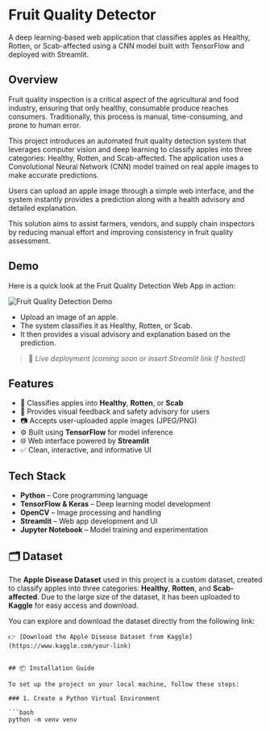 # Fruit Quality Detector

A deep learning-based web application that classifies apples as Healthy, Rotten, or Scab-affected using a CNN model built with TensorFlow and deployed with Streamlit.

## Overview

Fruit quality inspection is a critical aspect of the agricultural and food industry, ensuring that only healthy, consumable produce reaches consumers. Traditionally, this process is manual, time-consuming, and prone to human error.

This project introduces an automated fruit quality detection system that leverages computer vision and deep learning to classify apples into three categories: Healthy, Rotten, and Scab-affected. The application uses a Convolutional Neural Network (CNN) model trained on real apple images to make accurate predictions.

Users can upload an apple image through a simple web interface, and the system instantly provides a prediction along with a health advisory and detailed explanation.

This solution aims to assist farmers, vendors, and supply chain inspectors by reducing manual effort and improving consistency in fruit quality assessment.

## Demo

Here is a quick look at the Fruit Quality Detection Web App in action:

![Fruit Quality Detection Demo](https://your-image-or-gif-link-here)

- Upload an image of an apple.
- The system classifies it as Healthy, Rotten, or Scab.
- It then provides a visual advisory and explanation based on the prediction.

> 🔗 *Live deployment (coming soon or insert Streamlit link if hosted)*


## Features

- 🍎 Classifies apples into **Healthy**, **Rotten**, or **Scab**
- 🧠 Provides visual feedback and safety advisory for users
- 📷 Accepts user-uploaded apple images (JPEG/PNG)
- ⚙️ Built using **TensorFlow** for model inference
- 🌐 Web interface powered by **Streamlit**
- ✅ Clean, interactive, and informative UI


## Tech Stack

- **Python** – Core programming language
- **TensorFlow & Keras** – Deep learning model development
- **OpenCV** – Image processing and handling
- **Streamlit** – Web app development and UI
- **Jupyter Notebook** – Model training and experimentation


## 🗂️ Dataset

The **Apple Disease Dataset** used in this project is a custom dataset, created to classify apples into three categories: **Healthy**, **Rotten**, and **Scab-affected**. Due to the large size of the dataset, it has been uploaded to **Kaggle** for easy access and download.

You can explore and download the dataset directly from the following link:

```plaintext
👉 [Download the Apple Disease Dataset from Kaggle](https://www.kaggle.com/your-link)


## 📦 Installation Guide

To set up the project on your local machine, follow these steps:

### 1. Create a Python Virtual Environment

```bash
python -m venv venv
